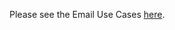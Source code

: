 Please see the Email Use Cases [here](https://github.com/sendgrid/sendgrid-nodejs/blob/master/use-cases/README.md#email-use-cases).